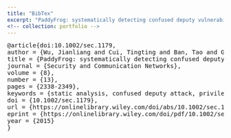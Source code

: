 ```yaml
---
title: "BibTex"
excerpt: "PaddyFrog: systematically detecting confused deputy vulnerability in Android applications"
<!-- collection: portfolio -->
---
```


<pre>
@article{doi:10.1002/sec.1179,
author = {Wu, Jianliang and Cui, Tingting and Ban, Tao and Guo, Shanqing and Cui, Lizhen},
title = {PaddyFrog: systematically detecting confused deputy vulnerability in Android applications},
journal = {Security and Communication Networks},
volume = {8},
number = {13},
pages = {2338-2349},
keywords = {static analysis, confused deputy attack, privilege escalation attack, control flow graph},
doi = {10.1002/sec.1179},
url = {https://onlinelibrary.wiley.com/doi/abs/10.1002/sec.1179},
eprint = {https://onlinelibrary.wiley.com/doi/pdf/10.1002/sec.1179},
year = {2015}
}
</pre>
